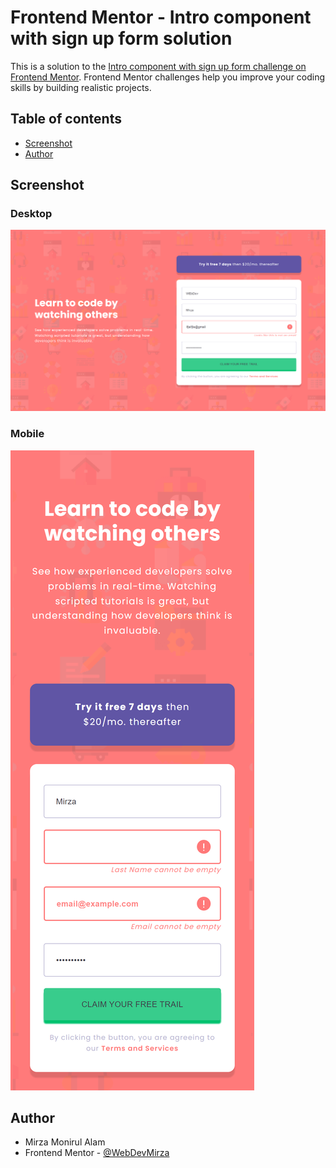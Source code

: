 # Frontend Mentor - Intro component with sign up form solution

This is a solution to the [Intro component with sign up form challenge on Frontend Mentor](https://www.frontendmentor.io/challenges/intro-component-with-signup-form-5cf91bd49edda32581d28fd1). Frontend Mentor challenges help you improve your coding skills by building realistic projects.

## Table of contents

- [Screenshot](#screenshot)
- [Author](#author)

## Screenshot

### Desktop

![](./lg.png)

### Mobile

![](./sm.png)

## Author

- Mirza Monirul Alam
- Frontend Mentor - [@WebDevMirza](https://www.frontendmentor.io/profile/WebDevMirza)

